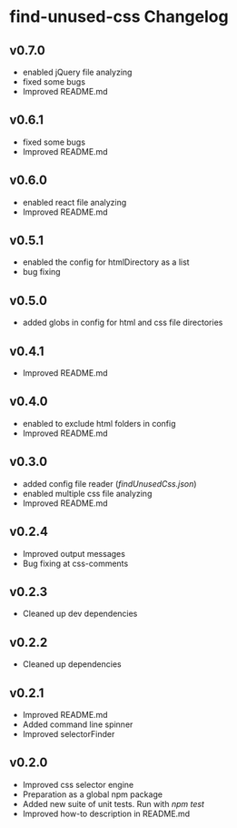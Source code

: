 # find-unused-css Changelog

## v0.7.0
  * enabled jQuery file analyzing
  * fixed some bugs
  * Improved README.md

## v0.6.1
  * fixed some bugs
  * Improved README.md

## v0.6.0
  * enabled react file analyzing
  * Improved README.md
## v0.5.1
  * enabled the config for htmlDirectory as a list
  * bug fixing

## v0.5.0
  * added globs in config for html and css file directories

## v0.4.1
  * Improved README.md

## v0.4.0
  * enabled to exclude html folders in config
  * Improved README.md

## v0.3.0
  * added config file reader (*findUnusedCss.json*)
  * enabled multiple css file analyzing
  * Improved README.md

## v0.2.4
  * Improved output messages
  * Bug fixing at css-comments

## v0.2.3
  * Cleaned up dev dependencies

## v0.2.2
  * Cleaned up dependencies

## v0.2.1
  * Improved README.md
  * Added command line spinner
  * Improved selectorFinder

## v0.2.0
  * Improved css selector engine
  * Preparation as a global npm package
  * Added new suite of unit tests. Run with *npm test*
  * Improved how-to description in README.md
